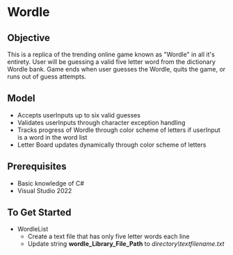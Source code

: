 # Wordle

## Objective

This is a replica of the trending online game known as "Wordle" in all it's entirety. User will be guessing a valid five letter word from the dictionary Wordle bank.
Game ends when user guesses the Wordle, quits the game, or runs out of guess attempts.

## Model

- Accepts userInputs up to six valid guesses
- Validates userInputs through character exception handling
- Tracks progress of Wordle through color scheme of letters if userInput is a word in the word list
- Letter Board updates dynamically through color scheme of letters

## Prerequisites

- Basic knowledge of C#
- Visual Studio 2022

## To Get Started

- WordleList
   - Create a text file that has only five letter words each line
   - Update string **wordle_Library_File_Path** to *directory\textfilename.txt*
